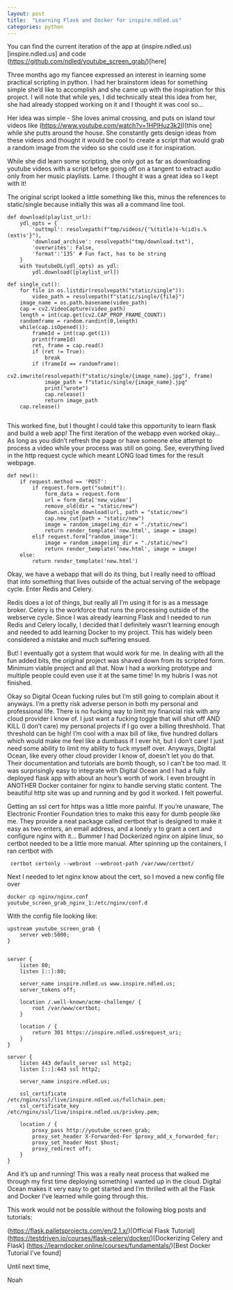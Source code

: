 ```yaml
---
layout: post
title:  "Learning Flask and Docker for inspire.ndled.us"
categories: python
---
```


You can find the current iteration of the app at (inspire.ndled.us)[inspire.ndled.us] and code (https://github.com/ndled/youtube_screen_grab/)[here]


Three months ago my fiancee expressed an interest in learning some practical scripting in python. I had her brainstorm ideas for something simple she’d like to accomplish and she came up with the inspiration for this project. I will note that while yes, I did technically steal this idea from her, she had already stopped working on it and I thought it was cool so…

Her idea was simple - She loves animal crossing, and puts on island tour videos like (https://www.youtube.com/watch?v=1HPlHuz3k2I)[this one] while she putts around the house. She constantly gets design ideas from these videos and thought it would be cool to create a script that would grab a random image from the video so she could use it for inspiration.

While she did learn some scripting, she only got as far as downloading youtube videos with a script before going off on a tangent to extract audio only from her music playlists. Lame. I thought it was a great idea so I kept with it!

The original script looked a little something like this, minus the references to static/single because initially this was all a command line tool.


```
def download(playlist_url):
    ydl_opts = {
        'outtmpl': resolvepath(f"tmp/videos/{'%(title)s-%(id)s.%(ext)s'}"),
        'download_archive': resolvepath("tmp/download.txt"),
        'overwrites': False,
        'format':'135' # Fun fact, has to be string
    }
    with YoutubeDL(ydl_opts) as ydl:
        ydl.download([playlist_url])
 
def single_cut():
    for file in os.listdir(resolvepath("static/single")):
        video_path = resolvepath(f"static/single/{file}")
    image_name = os.path.basename(video_path)
    cap = cv2.VideoCapture(video_path)
    length = int(cap.get(cv2.CAP_PROP_FRAME_COUNT))
    randomframe = random.randint(0,length)
    while(cap.isOpened()):
        frameId = int(cap.get(1))
        print(frameId)
        ret, frame = cap.read()
        if (ret != True):
            break
        if (frameId == randomframe):
            cv2.imwrite(resolvepath(f"static/single/{image_name}.jpg"), frame)
            image_path = f"static/single/{image_name}.jpg"
            print("wrote")
            cap.release()
            return image_path
    cap.release()
 

```
This worked fine, but I thought I could take this opportunity to learn flask and build a web app! The first iteration of the webapp even worked okay… As long as you didn’t refresh the page or have someone else attempt to process a video while your process was still on going. See, everything lived in the http request cycle which meant LONG load times for the result webpage.

 
```
def new():
    if request.method == 'POST':
        if request.form.get("submit"):
            form_data = request.form
            url = form_data['new_video']
            remove_old(dir = "static/new")
            down.single_download(url, path = "static/new")
            cap.new_cut(path = "static/new")
            image = random_image(img_dir = "./static/new")
            return render_template('new.html', image = image)
        elif request.form["random_image"]:
            image = random_image(img_dir = "./static/new")
            return render_template('new.html', image = image)
    else:
        return render_template('new.html')

```


Okay, we have a webapp that will do its thing, but I really need to offload that into something that lives outside of the actual serving of the webpage cycle. Enter Redis and Celery.

Redis does a lot of things, but really all I’m using it for is as a message broker. Celery is the workforce that runs the processing outside of the webserve cycle. Since I was already learning Flask and I needed to run Redis and Celery locally, I decided that I definitely wasn’t learning enough and needed to add learning Docker to my project. This has widely been considered a mistake and much suffering ensued.

But! I eventually got a system that would work for me. In dealing with all the fun added bits, the original project was shaved down from its scripted form. Minimum viable project and all that. Now I had a working prototype and multiple people could even use it at the same time! In my hubris I was not finished.

Okay so Digital Ocean fucking rules but I’m still going to complain about it anyways. I’m a pretty risk adverse person in both my personal and professional life. There is no fucking way to limit my financial risk with any cloud provider I know of. I just want a fucking toggle that will shut off AND KILL (I don’t care) my personal projects if I go over a billing threshhold. That threshold can be high! I’m cool with a max bill of like, five hundred dollars which would make me feel like a dumbass if I ever hit, but I don’t care! I just need some ability to limit my ability to fuck myself over. Anyways, Digital Ocean, like every other cloud provider I know of, doesn't let you do that. Their documentation and tutorials are bomb though, so I can’t be too mad. It was surprisingly easy to integrate with Digital Ocean and I had a fully deployed flask app with about an hour’s worth of work. I even brought in ANOTHER Docker container for nginx to handle serving static content. The beautiful http site was up and running and by god it worked. I felt powerful.

Getting an ssl cert for https was a little more painful. If you’re unaware, The Electronic Frontier Foundation tries to make this easy for dumb people like me. They provide a neat package called certbot that is designed to make it easy as two enters, an email address, and a lonely y to grant a cert and configure nginx with it… Bummer I had Dockerized nginx on alpine linux, so certbot needed to be a little more manual. After spinning up the containers, I ran certbot with

```
 certbot certonly --webroot --webroot-path /var/www/certbot/
```

Next I needed to let nginx know about the cert, so I moved a new config file over

```
docker cp nginx/nginx.conf youtube_screen_grab_nginx_1:/etc/nginx/conf.d
```
With the config file looking like:

```
upstream youtube_screen_grab {
    server web:5000;
}
 
 
server {
    listen 80;
    listen [::]:80;
 
    server_name inspire.ndled.us www.inspire.ndled.us;
    server_tokens off;
 
    location /.well-known/acme-challenge/ {
        root /var/www/certbot;
    }
 
    location / {
        return 301 https://inspire.ndled.us$request_uri;
    }
}
 
server {
    listen 443 default_server ssl http2;
    listen [::]:443 ssl http2;
 
    server_name inspire.ndled.us;
 
    ssl_certificate /etc/nginx/ssl/live/inspire.ndled.us/fullchain.pem;
    ssl_certificate_key /etc/nginx/ssl/live/inspire.ndled.us/privkey.pem;
   
    location / {
        proxy_pass http://youtube_screen_grab;
        proxy_set_header X-Forwarded-For $proxy_add_x_forwarded_for;
        proxy_set_header Host $host;
        proxy_redirect off;
    }
}

```

And it’s up and running! This was a really neat process that walked me through my first time deploying something I wanted up in the cloud. Digital Ocean makes it very easy to get started and I’m thrilled with all the Flask and Docker I’ve learned while going through this.

This work would not be possible without the following blog posts and tutorials:

(https://flask.palletsprojects.com/en/2.1.x/)[Official Flask Tutorial]
(https://testdriven.io/courses/flask-celery/docker/)[Dockerizing Celery and Flask]
(https://learndocker.online/courses/fundamentals/)[Best Docker Tutorial I’ve found]

Until next time,

Noah
